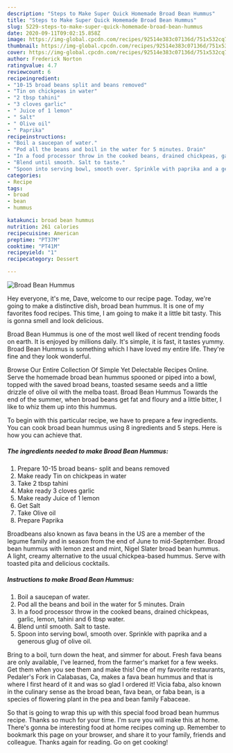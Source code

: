 ```yaml
---
description: "Steps to Make Super Quick Homemade Broad Bean Hummus"
title: "Steps to Make Super Quick Homemade Broad Bean Hummus"
slug: 5229-steps-to-make-super-quick-homemade-broad-bean-hummus
date: 2020-09-11T09:02:15.858Z
image: https://img-global.cpcdn.com/recipes/92514e383c07136d/751x532cq70/broad-bean-hummus-recipe-main-photo.jpg
thumbnail: https://img-global.cpcdn.com/recipes/92514e383c07136d/751x532cq70/broad-bean-hummus-recipe-main-photo.jpg
cover: https://img-global.cpcdn.com/recipes/92514e383c07136d/751x532cq70/broad-bean-hummus-recipe-main-photo.jpg
author: Frederick Norton
ratingvalue: 4.7
reviewcount: 6
recipeingredient:
- "10-15 broad beans split and beans removed"
- "Tin on chickpeas in water"
- "2 tbsp tahini"
- "3 cloves garlic"
- " Juice of 1 lemon"
- " Salt"
- " Olive oil"
- " Paprika"
recipeinstructions:
- "Boil a saucepan of water."
- "Pod all the beans and boil in the water for 5 minutes. Drain"
- "In a food processor throw in the cooked beans, drained chickpeas, garlic, lemon, tahini and 6 tbsp water."
- "Blend until smooth. Salt to taste."
- "Spoon into serving bowl, smooth over. Sprinkle with paprika and a generous glug of olive oil."
categories:
- Recipe
tags:
- broad
- bean
- hummus

katakunci: broad bean hummus 
nutrition: 261 calories
recipecuisine: American
preptime: "PT37M"
cooktime: "PT41M"
recipeyield: "1"
recipecategory: Dessert

---
```



![Broad Bean Hummus](https://img-global.cpcdn.com/recipes/92514e383c07136d/751x532cq70/broad-bean-hummus-recipe-main-photo.jpg)

Hey everyone, it's me, Dave, welcome to our recipe page. Today, we're going to make a distinctive dish, broad bean hummus. It is one of my favorites food recipes. This time, I am going to make it a little bit tasty. This is gonna smell and look delicious.

Broad Bean Hummus is one of the most well liked of recent trending foods on earth. It is enjoyed by millions daily. It's simple, it is fast, it tastes yummy. Broad Bean Hummus is something which I have loved my entire life. They're fine and they look wonderful.

Browse Our Entire Collection Of Simple Yet Delectable Recipes Online. Serve the homemade broad bean hummus spooned or piped into a bowl, topped with the saved broad beans, toasted sesame seeds and a little drizzle of olive oil with the melba toast. Broad Bean Hummus Towards the end of the summer, when broad beans get fat and floury and a little bitter, I like to whiz them up into this hummus.


To begin with this particular recipe, we have to prepare a few ingredients. You can cook broad bean hummus using 8 ingredients and 5 steps. Here is how you can achieve that.

<!--inarticleads1-->

##### The ingredients needed to make Broad Bean Hummus:

1. Prepare 10-15 broad beans- split and beans removed
1. Make ready Tin on chickpeas in water
1. Take 2 tbsp tahini
1. Make ready 3 cloves garlic
1. Make ready  Juice of 1 lemon
1. Get  Salt
1. Take  Olive oil
1. Prepare  Paprika


Broadbeans also known as fava beans in the US are a member of the legume family and in season from the end of June to mid-September. Broad bean hummus with lemon zest and mint, Nigel Slater broad bean hummus. A light, creamy alternative to the usual chickpea-based hummus. Serve with toasted pita and delicious cocktails. 

<!--inarticleads2-->

##### Instructions to make Broad Bean Hummus:

1. Boil a saucepan of water.
1. Pod all the beans and boil in the water for 5 minutes. Drain
1. In a food processor throw in the cooked beans, drained chickpeas, garlic, lemon, tahini and 6 tbsp water.
1. Blend until smooth. Salt to taste.
1. Spoon into serving bowl, smooth over. Sprinkle with paprika and a generous glug of olive oil.


Bring to a boil, turn down the heat, and simmer for about. Fresh fava beans are only available, I&#39;ve learned, from the farmer&#39;s market for a few weeks. Get them when you see them and make this! One of my favorite restaurants, Pedaler&#39;s Fork in Calabasas, Ca, makes a fava bean hummus and that is where I first heard of it and was so glad I ordered it! Vicia faba, also known in the culinary sense as the broad bean, fava bean, or faba bean, is a species of flowering plant in the pea and bean family Fabaceae. 

So that is going to wrap this up with this special food broad bean hummus recipe. Thanks so much for your time. I'm sure you will make this at home. There's gonna be interesting food at home recipes coming up. Remember to bookmark this page on your browser, and share it to your family, friends and colleague. Thanks again for reading. Go on get cooking!
